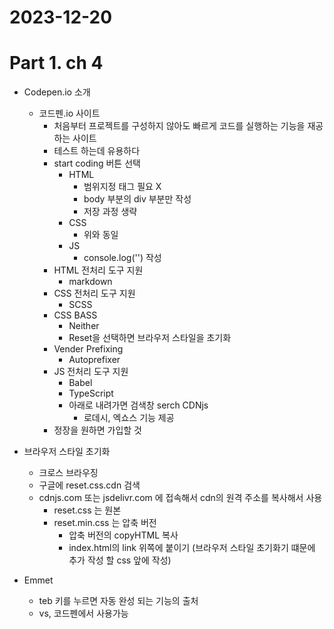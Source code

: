 # 2023-12-20
# Part 1. ch 4

- Codepen.io 소개
  - 코드펜.io 사이트
    - 처음부터 프로젝트를 구성하지 않아도 빠르게 코드를 실행하는 기능을 재공하는 사이트
    - 테스트 하는데 유용하다
    - start coding 버튼 선택
      - HTML
        - 범위지정 태그 필요 X
        - body 부분의 div 부분만 작성
        - 저장 과정 생략 
      - CSS
        - 위와 동일
      - JS
        - console.log('') 작성
    - HTML 전처리 도구 지원
      - markdown
    - CSS 전처리 도구 지원
      - SCSS
    - CSS BASS
      - Neither
      - Reset을 선택하면 브라우저 스타일을 초기화
    - Vender Prefixing
      - Autoprefixer
    - JS 전처리 도구 지원
      - Babel
      - TypeScript
      - 아래로 내려가면 검색창 serch CDNjs  
        - 로데시, 엑쇼스 기능 제공
    - 정장을 원하면 가입할 것   
- 브라우저 스타일 초기화
  - 크로스 브라우징
  - 구글에 reset.css.cdn 검색
  - cdnjs.com 또는 jsdelivr.com 에 접속해서 cdn의 원격 주소를 복사해서 사용
    - reset.css 는 원본
    - reset.min.css 는 압축 버전
      - 압축 버전의 copyHTML 복사
      - index.html의 link 위쪽에 붙이기 (브라우저 스타일 초기화기 떄문에 추가 작성 할 css 앞에 작성)

- Emmet
  - teb 키를 누르면 자동 완성 되는 기능의 출처
  - vs, 코드펜에서 사용가능